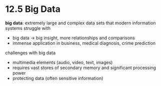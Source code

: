 # 12.5 Big Data
**big data**: extremely large and complex data sets that modern information systems struggle with
- big data -> big insight, more relationships and comparisons
- immense application in business, medical diagnosis, crime prediction

challenges with big data
- multimedia elements (audio, video, text, images)
- requires vast stores of secondary memory and significant processing power 
- protecting data (often sensitive information) 
